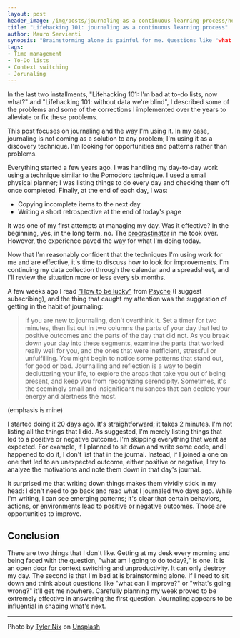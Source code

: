 ```yaml
---
layout: post
header_image: /img/posts/journaling-as-a-continuous-learning-process/header.jpg
title: "Lifehacking 101: journaling as a continuous learning process"
author: Mauro Servienti
synopsis: "Brainstorming alone is painful for me. Questions like "what can I improve?" or "what's going wrong?" hardly get answered. Journaling is helping me in shaping what's next."
tags:
- Time management
- To-Do lists
- Context switching
- Jorunaling
---
```


In the last two installments, "Lifehacking 101: I'm bad at to-do lists, now what?" and "Lifehacking 101: without data we're blind", I described some of the problems and some of the corrections I implemented over the years to alleviate or fix these problems.

This post focuses on journaling and the way I'm using it. In my case, journaling is not coming as a solution to any problem; I'm using it as a discovery technique. I'm looking for opportunities and patterns rather than problems.

Everything started a few years ago. I was handling my day-to-day work using a technique similar to the Pomodoro technique. I used a small physical planner; I was listing things to do every day and checking them off once completed. Finally, at the end of each day, I was:

- Copying incomplete items to the next day
- Writing a short retrospective at the end of today's page

It was one of my first attempts at managing my day. Was it effective? In the beginning, yes, in the long term, no. The [procrastinator](https://milestone.topics.it/2019/01/23/i-m-a-procrastinator-i-fail-at-to-do-lists.html) in me took over. However, the experience paved the way for what I'm doing today.

Now that I'm reasonably confident that the techniques I'm using work for me and are effective, it's time to discuss how to look for improvements. I'm continuing my data collection through the calendar and a spreadsheet, and I'll review the situation more or less every six months.

A few weeks ago I read ["How to be lucky"](https://psyche.co/guides/how-to-open-up-to-serendipity-and-create-your-own-luck) from [Psyche](https://psyche.com) (I suggest subscribing), and the thing that caught my attention was the suggestion of getting in the habit of journaling:

> If you are new to journaling, don't overthink it. Set a timer for two minutes, then list out in two columns the parts of your day that led to positive outcomes and the parts of the day that did not. As you break down your day into these segments, examine the parts that worked really well for you, and the ones that were inefficient, stressful or unfulfilling. You might begin to notice some patterns that stand out, for good or bad. Journalling and reflection is a way to begin decluttering your life, to explore the areas that take you out of being present, and keep you from recognizing serendipity. Sometimes, it's the seemingly small and insignificant nuisances that can deplete your energy and alertness the most.

(emphasis is mine)

I started doing it 20 days ago. It's straightforward; it takes 2 minutes. I'm not listing all the things that I did. As suggested, I'm merely listing things that led to a positive or negative outcome. I'm skipping everything that went as expected. For example, if I planned to sit down and write some code, and I happened to do it, I don't list that in the journal. Instead, if I joined a one on one that led to an unexpected outcome, either positive or negative, I try to analyze the motivations and note them down in that day's journal.

It surprised me that writing down things makes them vividly stick in my head: I don't need to go back and read what I journaled two days ago. While I'm writing, I can see emerging patterns; it's clear that certain behaviors, actions, or environments lead to positive or negative outcomes. Those are opportunities to improve.

## Conclusion

There are two things that I don't like. Getting at my desk every morning and being faced with the question, "what am I going to do today?," is one. It is an open door for context switching and unproductivity. It can only destroy my day. The second is that I'm bad at is brainstorming alone. If I need to sit down and think about questions like "what can I improve?" or "what's going wrong?" it'll get me nowhere. Carefully planning my week proved to be extremely effective in answering the first question. Journaling appears to be influential in shaping what's next.

---

<span>Photo by <a href="https://unsplash.com/@jtylernix?utm_source=unsplash&amp;utm_medium=referral&amp;utm_content=creditCopyText">Tyler Nix</a> on <a href="https://unsplash.com/s/photos/journal?utm_source=unsplash&amp;utm_medium=referral&amp;utm_content=creditCopyText">Unsplash</a></span>
